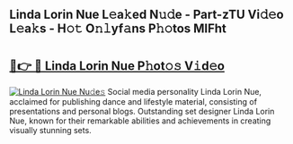 ## Linda Lorin Nue L𝚎a𝚔ed N𝚞𝚍e - Part-zTU Vi𝚍𝚎o L𝚎a𝚔s - H𝚘𝚝 O𝚗𝚕yf𝚊ns P𝚑𝚘tos MIFht

# <h2><a href="http://kf3nj1o.oniu.top/?m=Linda+Lorin+Nue">🔗👉 🔴 Linda Lorin Nue P𝚑ot𝚘𝚜 V𝚒d𝚎o</a></h2>

[![Linda Lorin Nue Nu𝚍e𝚜](https://i.imgur.com/0qMVB7G.gif)](http://kf3nj1o.oniu.top/?m=Linda+Lorin+Nue)
Social media personality Linda Lorin Nue, acclaimed for publishing dance and lifestyle material, consisting of presentations and personal blogs. Outstanding set designer Linda Lorin Nue, known for their remarkable abilities and achievements in creating visually stunning sets.  

